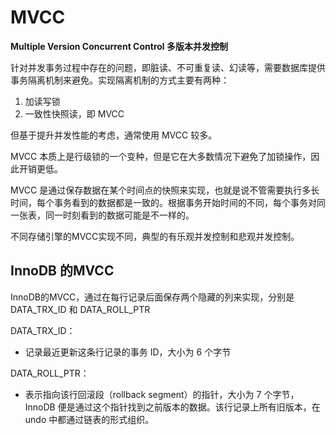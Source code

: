 # MVCC

**Multiple Version Concurrent Control 多版本并发控制**

针对并发事务过程中存在的问题，即脏读、不可重复读、幻读等，需要数据库提供事务隔离机制来避免。实现隔离机制的方式主要有两种：

1. 加读写锁
2. 一致性快照读，即 MVCC

但基于提升并发性能的考虑，通常使用 MVCC 较多。

MVCC 本质上是行级锁的一个变种，但是它在大多数情况下避免了加锁操作，因此开销更低。

MVCC 是通过保存数据在某个时间点的快照来实现，也就是说不管需要执行多长时间，每个事务看到的数据都是一致的。根据事务开始时间的不同，每个事务对同一张表，同一时刻看到的数据可能是不一样的。

不同存储引擎的MVCC实现不同，典型的有乐观并发控制和悲观并发控制。



## InnoDB 的MVCC

InnoDB的MVCC，通过在每行记录后面保存两个隐藏的列来实现，分别是 DATA_TRX_ID 和 DATA_ROLL_PTR

DATA_TRX_ID：

- 记录最近更新这条行记录的事务 ID，大小为 6 个字节

DATA_ROLL_PTR：

- 表示指向该行回滚段（rollback segment）的指针，大小为 7 个字节，InnoDB 便是通过这个指针找到之前版本的数据。该行记录上所有旧版本，在 undo 中都通过链表的形式组织。

